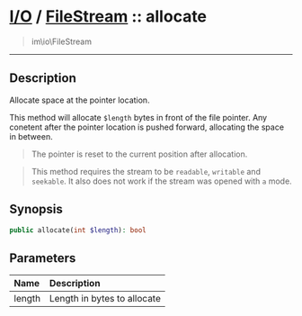 # [I/O](io.md) / [FileStream](io-FileStream.md) :: allocate
 > im\io\FileStream
____

## Description
Allocate space at the pointer location.

This method will allocate `$length` bytes in front of the file pointer.
Any conetent after the pointer location is pushed forward, allocating
the space in between.

 > The pointer is reset to the current position after allocation.  

 > This method requires the stream to be `readable`, `writable` and `seekable`. It also does not work if the stream was opened with `a` mode.  

## Synopsis
```php
public allocate(int $length): bool
```

## Parameters
| Name | Description |
| :--- | :---------- |
| length | Length in bytes to allocate |
